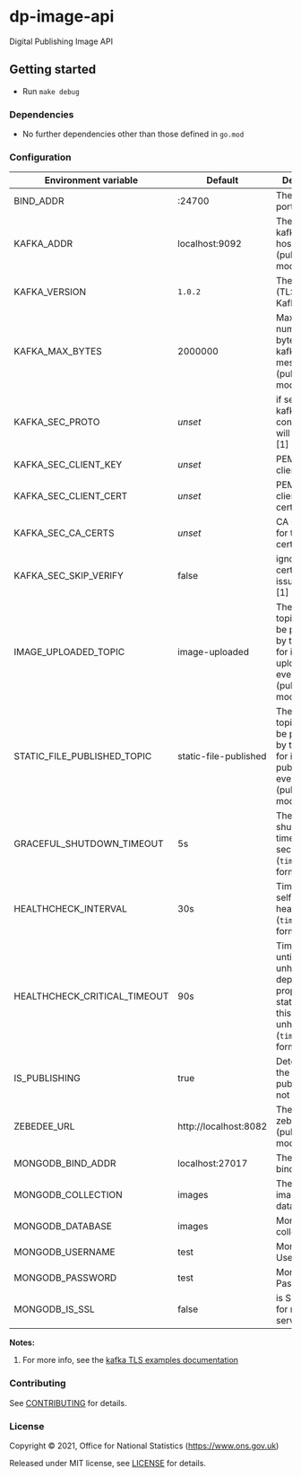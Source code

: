 # dp-image-api

Digital Publishing Image API

## Getting started

* Run `make debug`

### Dependencies

* No further dependencies other than those defined in `go.mod`

### Configuration

| Environment variable         | Default               | Description
| ---------------------------- | --------------------- | -----------
| BIND_ADDR                    | :24700                | The host and port to bind to
| KAFKA_ADDR                   | localhost:9092        | The list of kafka broker hosts (publishing mode only)
| KAFKA_VERSION                | `1.0.2`               | The version of (TLS-ready) Kafka
| KAFKA_MAX_BYTES              | 2000000               | Maximum number of bytes in a kafka message (publishing mode only)
| KAFKA_SEC_PROTO              | _unset_               | if set to `TLS`, kafka connections will use TLS [1]
| KAFKA_SEC_CLIENT_KEY         | _unset_               | PEM for the client key [1]
| KAFKA_SEC_CLIENT_CERT        | _unset_               | PEM for the client certificate [1]
| KAFKA_SEC_CA_CERTS           | _unset_               | CA cert chain for the server cert [1]
| KAFKA_SEC_SKIP_VERIFY        | false                 | ignores server certificate issues if `true` [1]
| IMAGE_UPLOADED_TOPIC         | image-uploaded        | The kafka topic that will be produced by this service for image uploading events (publishing mode only)
| STATIC_FILE_PUBLISHED_TOPIC  | static-file-published | The kafka topic that will be produced by this service for image publishing events (publishing mode only)
| GRACEFUL_SHUTDOWN_TIMEOUT    | 5s                    | The graceful shutdown timeout in seconds (`time.Duration` format)
| HEALTHCHECK_INTERVAL         | 30s                   | Time between self-healthchecks (`time.Duration` format)
| HEALTHCHECK_CRITICAL_TIMEOUT | 90s                   | Time to wait until an unhealthy dependent propagates its state to make this app unhealthy (`time.Duration` format)
| IS_PUBLISHING                | true                  | Determines if the instance is publishing or not
| ZEBEDEE_URL                  | http://localhost:8082 | The URL of zebedee (publishing mode only)
| MONGODB_BIND_ADDR            | localhost:27017       | The MongoDB bind address
| MONGODB_COLLECTION           | images                | The MongoDB images database
| MONGODB_DATABASE             | images                | MongoDB collection
| MONGODB_USERNAME             | test                  | MongoDB Username
| MONGODB_PASSWORD             | test                  | MongoDB Password
| MONGODB_IS_SSL               | false                 | is SSL enabled for mongo server

**Notes:**

1. For more info, see the [kafka TLS examples documentation](https://github.com/ONSdigital//tree/main/examples#tls)

### Contributing

See [CONTRIBUTING](CONTRIBUTING.md) for details.

### License

Copyright © 2021, Office for National Statistics (https://www.ons.gov.uk)

Released under MIT license, see [LICENSE](LICENSE.md) for details.

